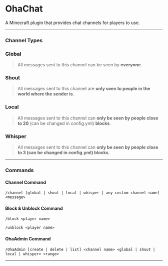 # OhaChat
A Minecraft plugin that provides chat channels for players to use.

------------

### **Channel Types**
### Global
> All messages sent to this channel can be seen by **everyone**.

### Shout
> All messages sent to this channel are **only seen to people in the world where the sender is**.

### Local
> All messages sent to this channel can **only be seen by people close to 20** (can be changed in config.yml) **blocks**.

### Whisper
> All messages sent to this channel can **only be seen by people close to 3 (can be changed in config.yml) blocks**.

------------

### Commands

#### Channel Command
`/channel [global | shout | local | whisper | any custom channel name] <message>`

#### Block & Unblock Command
`/block <player name>`

`/unblock <player name>`

#### OhaAdmin Command
`/OhaAdmin [create | delete | list] <channel name> <global | shout | local | whisper> <range>`

------------
